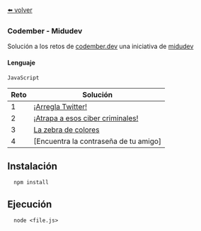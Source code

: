 [⬅️ volver](https://github.com/LuciaMeyer/practice)

### Codember - Midudev

Solución a los retos de [codember.dev](https://codember.dev/) una iniciativa de [midudev](https://github.com/midudev)

#### Lenguaje

```
JavaScript 
```

| Reto | Solución |
| --- | --- |
| 1 | [¡Arregla Twitter!](/codember/challenge01) |
| 2 | [¡Atrapa a esos ciber criminales!](/codember/challenge02) |
| 3 | [La zebra de colores](/codember/challenge03) |
| 4 | [Encuentra la contraseña de tu amigo] |

## Instalación

```
  npm install 
```
    
## Ejecución

```
  node <file.js> 
```
